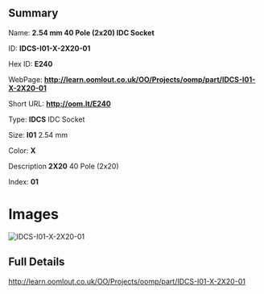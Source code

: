 

## Summary
 
Name: __2.54 mm 40 Pole (2x20) IDC Socket__

ID: __IDCS-I01-X-2X20-01__

Hex ID: __E240__

WebPage: __http://learn.oomlout.co.uk/OO/Projects/oomp/part/IDCS-I01-X-2X20-01__

Short URL: __http://oom.lt/E240__


Type: __IDCS__ IDC Socket 

Size: __I01__ 2.54 mm 

Color: __X__  

Description __2X20__ 40 Pole (2x20) 

Index: __01__


 # Images
![IDCS-I01-X-2X20-01](http://oomlout.com/oomp-gen/parts/IDCS-I01-X-2X20-01/IDCS-I01-X-2X20-01_420.jpg)



 ## Full Details

 http://learn.oomlout.co.uk/OO/Projects/oomp/part/IDCS-I01-X-2X20-01














